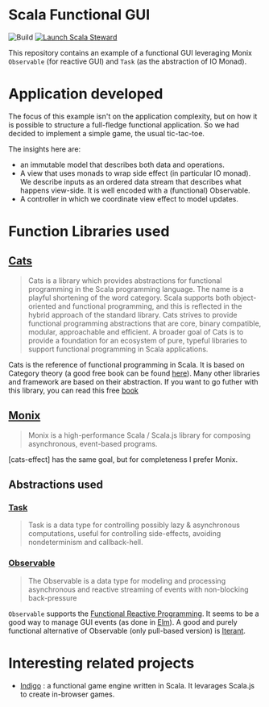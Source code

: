 # Scala Functional GUI 

![Build](https://github.com/cric96/scala-functional-gui/actions/workflows/scala.yml/badge.svg) [![Launch Scala Steward](https://github.com/cric96/scala-functional-gui/actions/workflows/scala-steward.yml/badge.svg)](https://github.com/cric96/scala-functional-gui/actions/workflows/scala-steward.yml)

This repository contains an example of a functional GUI leveraging Monix `Observable` (for reactive GUI) and `Task` (as the abstraction of IO Monad).

# Application developed
The focus of this example isn't on the application complexity, but on how it is possible to structure a full-fledge functional application. So we had decided to implement a simple game, the usual tic-tac-toe.

The insights here are:
- an immutable model that describes both data and operations.
- A view that uses monads to wrap side effect (in particular IO monad). We describe inputs as an ordered data stream that describes what happens view-side. It is well encoded with a (functional) Observable.
- A controller in which we coordinate view effect to model updates.

# Function Libraries used
## [Cats](https://typelevel.org/cats/)
> Cats is a library which provides abstractions for functional programming in the Scala programming language. The name is a playful shortening of the word category.
> Scala supports both object-oriented and functional programming, and this is reflected in the hybrid approach of the standard library. Cats strives to provide functional programming abstractions that are core, binary compatible, modular, approachable and efficient. A broader goal of Cats is to provide a foundation for an ecosystem of pure, typeful libraries to support functional programming in Scala applications.

Cats is the reference of functional programming in Scala. It is based on Category theory (a good free book can be found [here](https://github.com/hmemcpy/milewski-ctfp-pdf)). Many other libraries and framework are based on their abstraction. If you want to go futher with this library, you can read this free [book](https://underscore.io/books/scala-with-cats/)
## [Monix](https://monix.io/)
> Monix is a high-performance Scala / Scala.js library for composing asynchronous, event-based programs.

[cats-effect] has the same goal, but for completeness I prefer Monix.

[//]: # (TODO add more details)

## Abstractions used
### [Task](https://monix.io/docs/current/eval/task.html)
> Task is a data type for controlling possibly lazy & asynchronous computations, useful for controlling side-effects, avoiding nondeterminism and callback-hell.

### [Observable]()
> The Observable is a data type for modeling and processing asynchronous and reactive streaming of events with non-blocking back-pressure
> 
`Observable` supports the [Functional Reactive Programming](http://wiki.haskell.org/Functional_Reactive_Programming). It seems to be a good way to manage GUI events (as done in [Elm](https://elm-lang.org/)).
A good and purely functional alternative of Observable (only pull-based version) is [Iterant](https://monix.io/api/current/monix/tail/Iterant.html).

# Interesting related projects
- [Indigo](https://github.com/PurpleKingdomGames/indigo) : a functional game engine written in Scala. It levarages Scala.js to create in-browser games.
